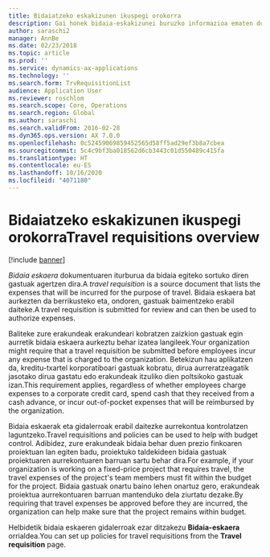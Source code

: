```yaml
---
title: Bidaiatzeko eskakizunen ikuspegi orokorra
description: Gai honek bidaia-eskakizunei buruzko informazioa ematen du. Bidaia eskaerako dokumentuak batean bidaia egiteko sortuko diren gastuak agertzen dira.
author: saraschi2
manager: AnnBe
ms.date: 02/23/2018
ms.topic: article
ms.prod: ''
ms.service: dynamics-ax-applications
ms.technology: ''
ms.search.form: TrvRequisitionList
audience: Application User
ms.reviewer: roschlom
ms.search.scope: Core, Operations
ms.search.region: Global
ms.author: saraschi
ms.search.validFrom: 2016-02-28
ms.dyn365.ops.version: AX 7.0.0
ms.openlocfilehash: 0c52459069859452565d58ff5ad29ef3b8a7cbea
ms.sourcegitcommit: 5c4c9bf3ba018562d6cb3443c01d550489c415fa
ms.translationtype: HT
ms.contentlocale: eu-ES
ms.lasthandoff: 10/16/2020
ms.locfileid: "4071180"
---
```

# <a name="travel-requisitions-overview"></a><span data-ttu-id="a57b0-104">Bidaiatzeko eskakizunen ikuspegi orokorra</span><span class="sxs-lookup"><span data-stu-id="a57b0-104">Travel requisitions overview</span></span>

[!include [banner](../includes/banner.md)]

<span data-ttu-id="a57b0-105">*Bidaia eskaera* dokumentuaren iturburua da bidaia egiteko sortuko diren gastuak agertzen dira.</span><span class="sxs-lookup"><span data-stu-id="a57b0-105">A *travel requisition* is a source document that lists the expenses that will be incurred for the purpose of travel.</span></span> <span data-ttu-id="a57b0-106">Bidaia eskaera bat aurkezten da berrikusteko eta, ondoren, gastuak baimentzeko erabil daiteke.</span><span class="sxs-lookup"><span data-stu-id="a57b0-106">A travel requisition is submitted for review and can then be used to authorize expenses.</span></span>

<span data-ttu-id="a57b0-107">Baliteke zure erakundeak erakundeari kobratzen zaizkion gastuak egin aurretik bidaia eskaera aurkeztu behar izatea langileek.</span><span class="sxs-lookup"><span data-stu-id="a57b0-107">Your organization might require that a travel requisition be submitted before employees incur any expense that is charged to the organization.</span></span> <span data-ttu-id="a57b0-108">Betekizun hau aplikatzen da, kreditu-txartel korporatiboari gastuak kobratu, dirua aurreratzeagatik jasotako dirua gastatu edo erakundeak itzuliko dien poltsikoko gastuak izan.</span><span class="sxs-lookup"><span data-stu-id="a57b0-108">This requirement applies, regardless of whether employees charge expenses to a corporate credit card, spend cash that they received from a cash advance, or incur out-of-pocket expenses that will be reimbursed by the organization.</span></span>

<span data-ttu-id="a57b0-109">Bidaia eskaerak eta gidalerroak erabil daitezke aurrekontua kontrolatzen laguntzeko.</span><span class="sxs-lookup"><span data-stu-id="a57b0-109">Travel requisitions and policies can be used to help with budget control.</span></span> <span data-ttu-id="a57b0-110">Adibidez, zure erakundeak bidaia behar duen prezio finkoaren proiektuan lan egiten badu, proiektuko taldekideen bidaia gastuak proiektuaren aurrekontuaren barruan sartu behar dira.</span><span class="sxs-lookup"><span data-stu-id="a57b0-110">For example, if your organization is working on a fixed-price project that requires travel, the travel expenses of the project's team members must fit within the budget for the project.</span></span> <span data-ttu-id="a57b0-111">Bidaia gastuak onartu baino lehen onartuz gero, erakundeak proiektua aurrekontuaren barruan mantenduko dela ziurtatu dezake.</span><span class="sxs-lookup"><span data-stu-id="a57b0-111">By requiring that travel expenses be approved before they are incurred, the organization can help make sure that the project remains within budget.</span></span>

<span data-ttu-id="a57b0-112">Helbidetik bidaia eskaeren gidalerroak ezar ditzakezu **Bidaia-eskaera** orrialdea.</span><span class="sxs-lookup"><span data-stu-id="a57b0-112">You can set up policies for travel requisitions from the **Travel requisition** page.</span></span>
